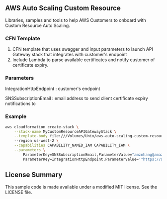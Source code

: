 ## AWS Auto Scaling Custom Resource

Libraries, samples and tools to help AWS Customers to onboard with Custom Resource Auto Scaling.
### CFN Template 

1. CFN template that uses swagger and input parameters to launch API Gateway stack that integrates with customer's endpoint
2. Include Lambda to parse available certificates and notify customer of certificate expiry.

### Parameters

IntegrationHttpEndpoint : customer's endpoint

SNSSubscriptionEmail : email address to send client certificate expiry notifications to

### Example

```bash
aws cloudformation create-stack \
    --stack-name MyCustomResourceAPIGatewayStack \
    --template-body file:///Volumes/Unix/aws-auto-scaling-custom-resource/cloudformation/templates/custom-resource-api.yaml \ 
    --region us-west-2 \
    --capabilities CAPABILITY_NAMED_IAM CAPABILITY_IAM \
    --parameters \
        ParameterKey=SNSSubscriptionEmail,ParameterValue="amznhang@amazon.com" \
        ParameterKey=IntegrationHttpEndpoint,ParameterValue='"https://abc.com/scalableTargetDimensions/{scalableTargetDimensionId}"'
```

## License Summary

This sample code is made available under a modified MIT license. See the LICENSE file.
